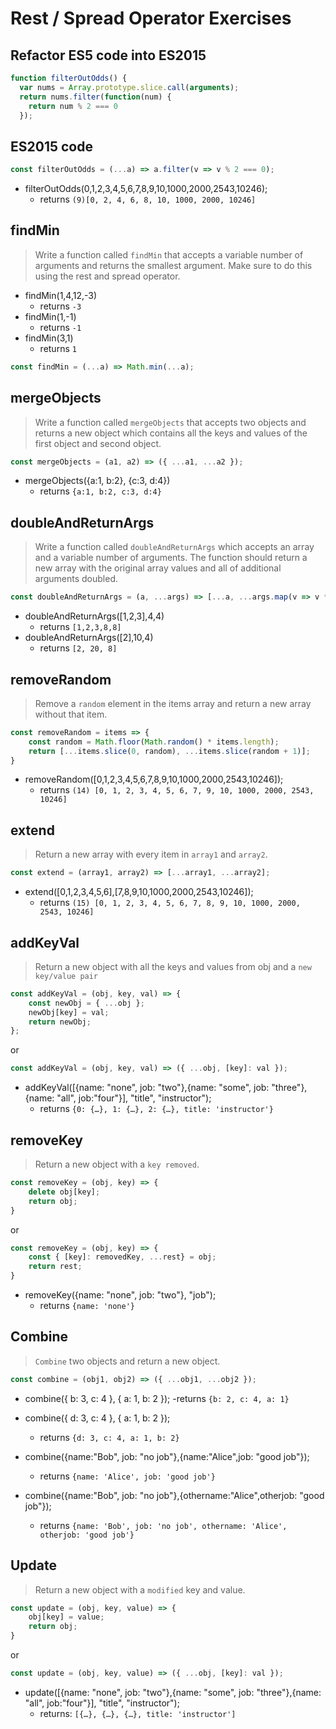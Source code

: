 # Rest / Spread Operator Exercises

## Refactor ES5 code into ES2015
```javascript
function filterOutOdds() {
  var nums = Array.prototype.slice.call(arguments);
  return nums.filter(function(num) {
    return num % 2 === 0
  });
```
## ES2015 code
```javascript
const filterOutOdds = (...a) => a.filter(v => v % 2 === 0);
```
+ filterOutOdds(0,1,2,3,4,5,6,7,8,9,10,1000,2000,2543,10246); 
    - returns `(9)[0, 2, 4, 6, 8, 10, 1000, 2000, 10246]`

## findMin
> Write a function called `findMin` that accepts a variable number of arguments and returns the smallest argument. Make sure to do this using the rest and spread operator.

+ findMin(1,4,12,-3) 
    - returns `-3`
+ findMin(1,-1) 
    - returns `-1`
+ findMin(3,1) 
    - returns `1`
```javascript
const findMin = (...a) => Math.min(...a);
```

## mergeObjects
> Write a function called `mergeObjects` that accepts two objects and returns a new object which contains all the keys and values of the first object and second object.

```javascript
const mergeObjects = (a1, a2) => ({ ...a1, ...a2 });
```
+ mergeObjects({a:1, b:2}, {c:3, d:4}) 
    - returns `{a:1, b:2, c:3, d:4}`

## doubleAndReturnArgs
> Write a function called `doubleAndReturnArgs` which accepts an array and a variable number of arguments. The function should return a new array with the original array values and all of additional arguments doubled.
```javascript
const doubleAndReturnArgs = (a, ...args) => [...a, ...args.map(v => v * 2)];
```
+ doubleAndReturnArgs(\[1,2,3],4,4) 
    - returns `[1,2,3,8,8]`
+ doubleAndReturnArgs(\[2],10,4) 
    - returns `[2, 20, 8]`
## removeRandom
> Remove a `random` element in the items array and return a new array without that item. 
```javascript
const removeRandom = items => {
    const random = Math.floor(Math.random() * items.length);
    return [...items.slice(0, random), ...items.slice(random + 1)];
}
```
+ removeRandom(\[0,1,2,3,4,5,6,7,8,9,10,1000,2000,2543,10246]); 
    - returns `(14) [0, 1, 2, 3, 4, 5, 6, 7, 9, 10, 1000, 2000, 2543, 10246]`

## extend
> Return a new array with every item in `array1` and `array2`. 
```javascript
const extend = (array1, array2) => [...array1, ...array2];
```
+ extend(\[0,1,2,3,4,5,6],\[7,8,9,10,1000,2000,2543,10246]); 
    - returns `(15) [0, 1, 2, 3, 4, 5, 6, 7, 8, 9, 10, 1000, 2000, 2543, 10246]`

## addKeyVal
> Return a new object with all the keys and values from obj and a `new key/value pair` 
```javascript
const addKeyVal = (obj, key, val) => {
    const newObj = { ...obj };
    newObj[key] = val;
    return newObj;
};
```
or
```javascript
const addKeyVal = (obj, key, val) => ({ ...obj, [key]: val });
```
+ addKeyVal([{name: "none", job: "two"},{name: "some", job: "three"},{name: "all", job:"four"}], "title", "instructor");
    - returns `{0: {…}, 1: {…}, 2: {…}, title: 'instructor'}`

## removeKey
> Return a new object with a `key removed`. 
```javascript
const removeKey = (obj, key) => {
    delete obj[key];
    return obj;
}
```
or
```javascript
const removeKey = (obj, key) => {
    const { [key]: removedKey, ...rest} = obj;
    return rest;
}
```

+ removeKey({name: "none", job: "two"}, "job"); 
    - returns `{name: 'none'}`

## Combine 
> `Combine` two objects and return a new object.
```javascript
const combine = (obj1, obj2) => ({ ...obj1, ...obj2 });
```
+ combine({ b: 3, c: 4 }, { a: 1, b: 2 }); 
    -returns `{b: 2, c: 4, a: 1}`
+ combine({ d: 3, c: 4 }, { a: 1, b: 2 }); 
    - returns `{d: 3, c: 4, a: 1, b: 2}`
+ combine({name:"Bob", job: "no job"},{name:"Alice",job: "good job"});
    - returns `{name: 'Alice', job: 'good job'}`

+ combine({name:"Bob", job: "no job"},{othername:"Alice",otherjob: "good job"});
    - returns `{name: 'Bob', job: 'no job', othername: 'Alice', otherjob: 'good job'}`

## Update
> Return a new object with a `modified` key and value.
```javascript
const update = (obj, key, value) => {
    obj[key] = value;
    return obj;
}
```
or
```javascript
const update = (obj, key, value) => ({ ...obj, [key]: val });
```
+ update([{name: "none", job: "two"},{name: "some", job: "three"},{name: "all", job:"four"}], "title", "instructor");
    - returns: `[{…}, {…}, {…}, title: 'instructor']`